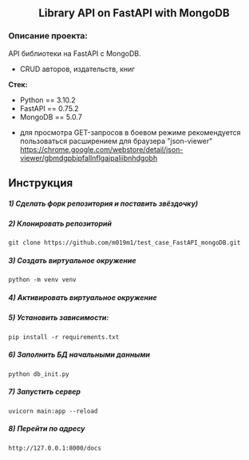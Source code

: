 <h2 align="center">Library API on FastAPI with MongoDB</h2>


### Описание проекта:
API библиотеки на FastAPI с MongoDB.
- CRUD авторов, издательств, книг

**Стек:**
- Python == 3.10.2
- FastAPI == 0.75.2
- MongoDB == 5.0.7

* для просмотра GET-запросов в боевом режиме рекомендуется пользоваться расширением для браузера "json-viewer"
https://chrome.google.com/webstore/detail/json-viewer/gbmdgpbipfallnflgajpaliibnhdgobh

## Инструкция

##### 1) Сделать форк репозитория и поставить звёздочку)

##### 2) Клонировать репозиторий

    git clone https://github.com/m019m1/test_case_FastAPI_mongoDB.git

##### 3) Создать виртуальное окружение

    python -m venv venv
    
##### 4) Активировать виртуальное окружение

##### 5) Установить зависимости:

    pip install -r requirements.txt

##### 6) Заполнить БД начальными данными

    python db_init.py
        
##### 7) Запустить сервер

    uvicorn main:app --reload
    
##### 8) Перейти по адресу

    http://127.0.0.1:8000/docs
    